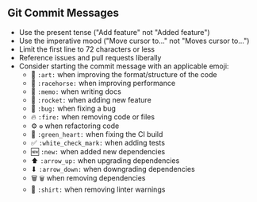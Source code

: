 ## Git Commit Messages

- Use the present tense ("Add feature" not "Added feature")
- Use the imperative mood ("Move cursor to..." not "Moves cursor to...")
- Limit the first line to 72 characters or less
- Reference issues and pull requests liberally
- Consider starting the commit message with an applicable emoji:
  - 🎨 `:art:` when improving the format/structure of the code
  - 🏇 `:racehorse:` when improving performance
  - 📝 `:memo:` when writing docs
  - 🚀 `:rocket:` when adding new feature
  - 🐛 `:bug:` when fixing a bug
  - 🔥 `:fire:` when removing code or files
  - ⚙ `⚙` when refactoring code
  - 💚 `:green_heart:` when fixing the CI build
  - ✅ `:white_check_mark:` when adding tests
  - 🆕 `:new:` when added new dependencies
  - ⬆ `:arrow_up:` when upgrading dependencies
  - ⬇ `:arrow_down:` when downgrading dependencies
  - 🗑 `🗑` when removing dependencies
  - 👕 `:shirt:` when removing linter warnings
